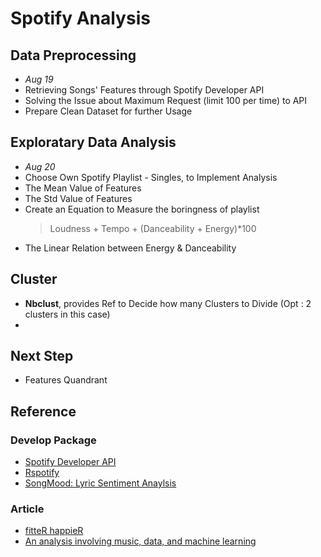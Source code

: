 # Spotify Analysis
## Data Preprocessing
- _Aug 19_
- Retrieving Songs' Features through Spotify Developer API
- Solving the Issue about Maximum Request (limit 100 per time) to API
- Prepare Clean Dataset for further Usage 


## Exploratary Data Analysis
- _Aug 20_
- Choose Own Spotify Playlist - Singles, to Implement Analysis
- The Mean Value of Features
- The Std Value of Features
- Create an Equation to Measure the boringness of playlist
    > Loudness + Tempo + (Danceability + Energy)*100
- The Linear Relation between Energy & Danceability

## Cluster
- **Nbclust**, provides Ref to Decide how many Clusters to Divide (Opt : 2 clusters in this case)
- 

## Next Step
- Features Quandrant

## Reference
### Develop Package
-  [Spotify Developer API](https://developer.spotify.com/web-api/get-playlists-tracks/)
- [Rspotify](https://github.com/tiagomendesdantas/Rspotify)
- [SongMood: Lyric Sentiment Anaylsis](https://github.com/hlilje/songmood)
### Article
- [fitteR happieR](http://rcharlie.com/2017-02-16-fitteR-happieR/)
- [An analysis involving music, data, and machine learning](https://medium.com/towards-data-science/is-my-spotify-music-boring-an-analysis-involving-music-data-and-machine-learning-47550ae931de)

